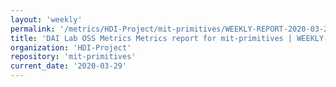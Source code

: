```yaml
---
layout: 'weekly'
permalink: '/metrics/HDI-Project/mit-primitives/WEEKLY-REPORT-2020-03-29'
title: 'DAI Lab OSS Metrics Metrics report for mit-primitives | WEEKLY-REPORT-2020-03-29'
organization: 'HDI-Project'
repository: 'mit-primitives'
current_date: '2020-03-29'
---
```

